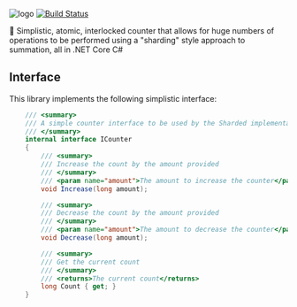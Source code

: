 ![logo](https://raw.githubusercontent.com/Jac21/ShardedCounter.Core/master/media/logo.png)
[![Build Status](https://travis-ci.org/Jac21/ShardedCounter.Core.svg?branch=master)](https://travis-ci.org/Jac21/ShardedCounter.Core)


🎰 Simplistic, atomic, interlocked counter that allows for huge numbers of operations to be performed using a "sharding" style approach to summation, all in .NET Core C#

## Interface
This library implements the following simplistic interface:

```csharp
    /// <summary>
    /// A simple counter interface to be used by the Sharded implementation
    /// </summary>
    internal interface ICounter
    {
        /// <summary>
        /// Increase the count by the amount provided
        /// </summary>
        /// <param name="amount">The amount to increase the counter</param>
        void Increase(long amount);

        /// <summary>
        /// Decrease the count by the amount provided
        /// </summary>
        /// <param name="amount">The amount to decrease the counter</param>
        void Decrease(long amount);

        /// <summary>
        /// Get the current count
        /// </summary>
        /// <returns>The current count</returns>
        long Count { get; }
    }
```
